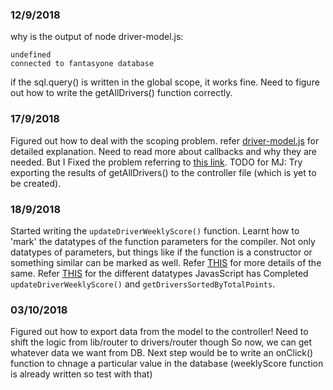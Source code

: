 ### 12/9/2018 
why is the output of node driver-model.js: 
```
undefined
connected to fantasyone database
```
if the sql.query() is written in the global scope, it works fine.
Need to figure out how to write the getAllDrivers() function correctly.

### 17/9/2018
Figured out how to deal with the scoping problem.
refer [driver-model.js](./driver-model.js) for detailed explanation. 
Need to read more about callbacks and why they are needed. But I Fixed the problem referring to [this link](https://stackoverflow.com/questions/31875621/how-to-properly-return-a-result-from-mysql-with-node).
TODO for MJ: Try exporting the results of getAllDrivers() to the controller file (which is yet to be created).

### 18/9/2018
Started writing the ```updateDriverWeeklyScore()``` function. Learnt how to 'mark' the datatypes of the function parameters for the compiler. Not only datatypes of parameters, but things like if the function is a constructor or something similar can be marked as well. Refer [THIS](https://github.com/google/closure-compiler/wiki/Annotating-JavaScript-for-the-Closure-Compiler) for more details of the same. 
Refer [THIS](https://developer.mozilla.org/en-US/docs/Web/JavaScript/Data_structures) for the different datatypes JavasScript has
Completed ```updateDriverWeeklyScore()``` and ```getDriversSortedByTotalPoints```.

### 03/10/2018
Figured out how to export data from the model to the controller!
Need to shift the logic from lib/router to drivers/router though
So now, we can get whatever data we want from DB.
Next step would be to write an onClick() function to chnage a particular value in the database (weeklyScore function is already written so test with that)